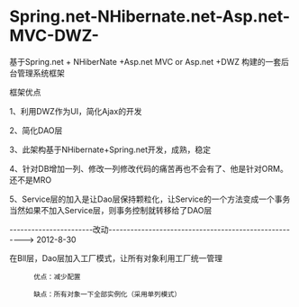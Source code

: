 # Spring.net-NHibernate.net-Asp.net-MVC-DWZ-
基于Spring.net + NHiberNate +Asp.net MVC or Asp.net +DWZ 构建的一套后台管理系统框架


框架优点

1、利用DWZ作为UI，简化Ajax的开发

2、简化DAO层

3、此架构基于NHibernate+Spring.net开发，成熟，稳定

4、针对DB增加一列、修改一列修改代码的痛苦再也不会有了、他是针对ORM。还不是MRO

5、Service层的加入是让Dao层保持颗粒化，让Service的一个方法变成一个事务
   当然如果不加入Service层，则事务控制就转移给了DAO层


-----------------------改动------------------------------------------------------>
2012-8-30
   
   在Bll层，Dao层加入工厂模式，让所有对象利用工厂统一管理
   
          优点：减少配置
          
          缺点：所有对象一下全部实例化（采用单列模式）
